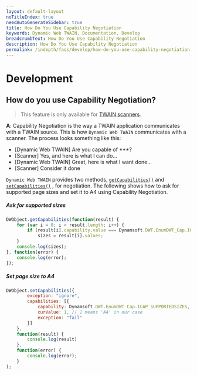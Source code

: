 ```yaml
---
layout: default-layout
noTitleIndex: true
needAutoGenerateSidebar: true
title: How Do You Use Capability Negotiation
keywords: Dynamic Web TWAIN, Documentation, Develop
breadcrumbText: How Do You Use Capability Negotiation
description: How Do You Use Capability Negotiation
permalink: /indepth/faqs/develop/how-do-you-use-capability-negotiation.html
---
```


# Development

## How do you use Capability Negotiation? 

> This feature is only available for <a href="{{site.getstarted}}hardware.html#twain-scanners" target="_blank">TWAIN scanners</a>.

**A**: Capability Negotiation is the way a TWAIN application communicates with a TWAIN source. This is how `Dynamic Web TWAIN` communicates with a scanner. The process looks something like this:

* [Dynamic Web TWAIN] Are you capable of ***?
* [Scanner] Yes, and here is what I can do...
* [Dynamic Web TWAIN] Great, here is what I want done...
* [Scanner] Consider it done


`Dynamic Web TWAIN` provides two methods, <a href="{{site.info}}api/WebTwain_Acquire.html#getcapabilities" target="_blank">`getCapabilities()`</a> and <a href="{{site.info}}api/WebTwain_Acquire.html#setcapabilities" target="_blank">`setCapabilities()`</a> , for negotiation. The following shows how to ask for supported page sizes and set it to A4 using Capability Negotiation.

##### Ask for supported sizes

``` javascript
DWObject.getCapabilities(function(result) {
    for (var i = 0; i < result.length; i++) {
        if (result[i].capability.value === Dynamsoft.DWT.EnumDWT_Cap.ICAP_SUPPORTEDSIZES)
            sizes = result[i].values;
    }
    console.log(sizes);
}, function(error) {
    console.log(error);
});
```

##### Set page size to A4

``` javascript
DWObject.setCapabilities({
        exception: "ignore",
        capabilities: [{
            capability: Dynamsoft.DWT.EnumDWT_Cap.ICAP_SUPPORTEDSIZES,
            curValue: 1, // 1 means 'A4' in our case
            exception: "fail"
        }]
    },
    function(result) {
        console.log(result)
    },
    function(error) {
        console.log(error);
    }
);
```
